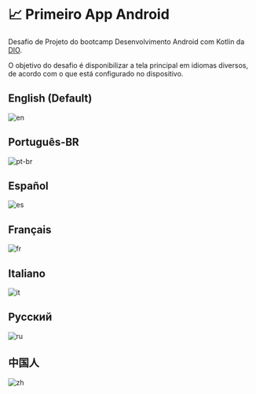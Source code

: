 # 📈 Primeiro App Android 
Desafio de Projeto do bootcamp Desenvolvimento Android com Kotlin da [DIO](https://www.dio.me/]).

O objetivo do desafio é disponibilizar a tela principal em idiomas diversos, de acordo com o que está configurado no dispositivo.

## English (Default)
![en](https://github.com/pedropaiva8/primeiro-app/assets/140464686/16590510-baff-433f-a5fa-83b1e93c24da)

## Português-BR
![pt-br](https://github.com/pedropaiva8/primeiro-app/assets/140464686/2951bf04-ebf9-46b9-ad49-320be50b8a41)

## Español
![es](https://github.com/pedropaiva8/primeiro-app/assets/140464686/eb693ad1-b60b-49fb-a8fa-f0ccf02ecbac)

## Français
![fr](https://github.com/pedropaiva8/primeiro-app/assets/140464686/996cb4a3-825c-40d3-8a5e-bc1d073f2546)

## Italiano
![it](https://github.com/pedropaiva8/primeiro-app/assets/140464686/baef8ef2-27d9-43b9-b1c8-98bffce5fb14)

## Русский
![ru](https://github.com/pedropaiva8/primeiro-app/assets/140464686/141e56dd-3b97-4437-ad86-92e26f32eb21)

## 中国人
![zh](https://github.com/pedropaiva8/primeiro-app/assets/140464686/ececc1ab-8f83-402d-ac5d-c396394f371d)




